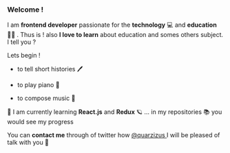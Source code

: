 ### Welcome !
I am **frontend developer** passionate for the **technology** 💻 and **education** 🙋‍♂️ . Thus is ! also **I love to learn** about education and somes others subject. I tell you ?

Lets begin !

- to tell short histories 🖊

- to play piano 🎹

- to compose music 🎼

🦉 I am currently learning **React.js** and **Redux** 🪐 ... in my repositories 📚 you would see my progress 

You can **contact me** through of twitter how [@quarzizus ](https://twitter.com/quarzizus "@quarzizus ") I will be pleased of talk with you 🖤
